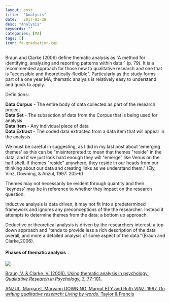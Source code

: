 ```yaml
---
layout: post
title:  "Analysis"
date:   2017-02-28
desc: "Analysis"
keywords: ""
categories: [MA]
tags: []
icon: fa-graduation-cap
---
```

Braun and Clarke (2006) define thematic analysis as “A method for identifying, analyzing and reporting patterns within data.” (p. 79). It is a recommended approach for those new to qualitative research and one that is "accessible and theoretically-flexible". Particularly as the study forms part of a one year MA, thematic analysis is relatively easy to understand and quick to apply.

Definitions:

**Data Corpus** \- The entire body of data collected as part of the research project  
**Data Set** \- The subsection of data from the Corpus that is being used for analysis  
**Data Item** \- Any individual piece of data  
**Data Extract** \- The coded data extracted from a data item that will appear in the analysis

We must be careful in suggesting, as I did in my last post about 'emerging themes' as this can be "misinterpreted to mean that themes "reside" in the data, and if we just look hard enough they will "emerge‟ like Venus on the half shell. If themes "reside‟ anywhere, they reside in our heads from our thinking about our data and creating links as we understand them." (Ely, Vinz, Downing, & Anzul, 1997: 205-6)

Themes may not necessarily be evident through quantity and their 'keyness' may be in reference to whether they impact on the research question.

Inductive analysis is data driven, it may not fit into a predetermined framework and ignores any preconceptions of the the researcher. Instead it attempts to determine themes from the data; a bottom up approach.

Deductive or theoretical analysis is driven by the researchers interest; a top down approach and "tends to provide less a rich description of the data overall, and more a detailed analysis of some aspect of the data."(Braun and Clarke,2006).

#### Phases of thematic analysis

[![](https://www.researchgate.net/profile/Eliana_Gallardo_Echenique/publication/275952540/figure/fig1/AS:294476196139009@1447220004396/Figure-1-Phases-of-Thematic-Analysis-Adapted-from-Braun-Clarke-2006-p-87.png)](https://www.researchgate.net/profile/Eliana_Gallardo_Echenique/publication/275952540/figure/fig1/AS:294476196139009@1447220004396/Figure-1-Phases-of-Thematic-Analysis-Adapted-from-Braun-Clarke-2006-p-87.png)

[Braun, V. & Clarke, V. (2006). Using thematic analysis in psychology. _Qualitative Research in Psychology, 3,_ 77-101.](http://www.tandfonline.com/doi/abs/10.1191/1478088706qp063oa)

[ANZUL, Margaret, Maryann DOWNING, Margot ELY and Ruth VINZ. 1997. _On writing qualitative research: Living by words_. Taylor & Francis](https://books.google.co.uk/books/about/On_Writing_Qualitative_Research.html?id=rB741DNjVa8C)
